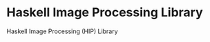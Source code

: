 Haskell Image Processing Library
================================

Haskell Image Processing (HIP) Library
